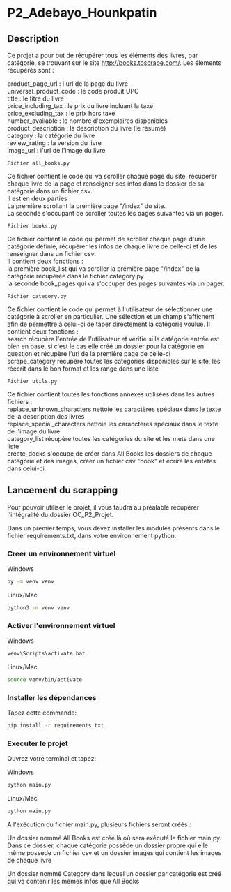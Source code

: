# P2_Adebayo_Hounkpatin

## Description

Ce projet a pour but de récupérer tous les éléments des livres, par catégorie, se trouvant sur le site http://books.toscrape.com/.
Les éléments récupérés sont :

product_page_url : l'url de la page du livre\
universal_product_code : le code produit UPC\
title : le titre du livre\
price_including_tax : le prix du livre incluant la taxe\
price_excluding_tax : le prix hors taxe\
number_available : le nombre d'exemplaires disponibles\
product_description : la description du livre (le résumé)\
category : la catégorie du livre\
review_rating : la version du livre\
image_url : l'url de l'image du livre

```Fichier all_books.py```

Ce fichier contient le code qui va scroller chaque page du site, récupérer chaque livre de la page et renseigner ses infos dans le dossier de sa catégorie dans un fichier csv.\
Il est en deux parties :\
La première scrollant la première page "/index" du site.\
La seconde s'occupant de scroller toutes les pages suivantes via un pager.

```Fichier books.py```

Ce fichier contient le code qui permet de scroller chaque page d'une catégorie définie, récupérer les infos de chaque livre de celle-ci et de les renseigner dans un fichier csv.\
Il contient deux fonctions :\
  la première book_list qui va scroller la prémière page "/index" de la catégorie récupérée dans le fichier category.py\
  la seconde book_pages qui va s'occuper des pages suivantes via un pager.

```Fichier category.py```

Ce fichier contient le code qui permet à l'utilisateur de sélectionner une catégorie à scroller en particulier. Une sélection et un champ s'affichent afin de permettre à celui-ci de taper directement la catégorie voulue. Il contient deux fonctions :\
    search récupère l'entrée de l'utilisateur et vérifie si la catégorie entrée est bien en base, si c'est le cas elle créé un dossier pour la catégorie en question et récupère l'url de la première page de celle-ci\
    scrape_category récupère toutes les catégories disponibles sur le site, les réécrit dans le bon format et les range dans une liste

```Fichier utils.py```

Ce fichier contient toutes les fonctions annexes utilisées dans les autres fichiers :\
    replace_unknown_characters nettoie les caractères spéciaux dans le texte de la description des livres\
    replace_special_characters nettoie les caracctères spéciaux dans le texte de l'image du livre\
    category_list récupère toutes les catégories du site et les mets dans une liste\
    create_docks s'occupe de créer dans All Books les dossiers de chaque catégorie et des images, créer un fichier csv "book" et écrire les entêtes dans celui-ci.

## Lancement du scrapping

Pour pouvoir utiliser le projet, il vous faudra au préalable récupérer l'intégralité du dossier OC_P2_Projet.

Dans un premier temps, vous devez installer les modules présents dans le fichier requirements.txt, dans votre environnement python.

### Creer un environnement virtuel

Windows

```bash
py -m venv venv
```

Linux/Mac

```bash
python3 -m venv venv
```

### Activer l'environnement virtuel

Windows

```bash
venv\Scripts\activate.bat
```

Linux/Mac

```bash
source venv/bin/activate
```

### Installer les dépendances

Tapez cette commande:

```bash
pip install -r requirements.txt
```

### Executer le projet

Ouvrez votre terminal et tapez:

Windows

```bash
python main.py
```

Linux/Mac

```bash
python main.py
```

A l'exécution du fichier main.py, plusieurs fichiers seront créés :

Un dossier nommé All Books est créé là où sera exécuté le fichier main.py. Dans ce dossier, chaque catégorie possède un dossier propre qui elle même possède un fichier csv et un dossier images qui contient les images de chaque livre

Un dossier nommé Category dans lequel un dossier par catégorie est créé qui va contenir les mêmes infos que All Books
